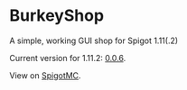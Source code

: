 # BurkeyShop
A simple, working GUI shop for Spigot 1.11(.2)

Current version for 1.11.2: [0.0.6](https://github.com/cjburkey01/BurkeyShop/releases/tag/v1.11.2_0.0.6).

View on [SpigotMC](http://bit.ly/2keAAAM).